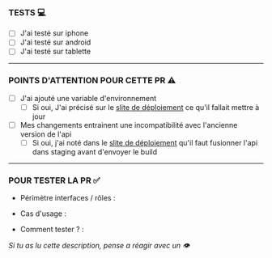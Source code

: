 ### TESTS  :computer:

- [ ] J'ai testé sur iphone
- [ ] J'ai testé sur android
- [ ] J'ai testé sur tablette

---

### POINTS D'ATTENTION POUR CETTE PR  :warning:

- [ ] J'ai ajouté une variable d'environnement
  - [ ] Si oui, J'ai précisé sur le [slite de déploiement](https://alenvi.slite.com/app/channels/K4ziWiq5eN/notes/qSsdyBwQsC) ce qu'il fallait mettre à jour
- [ ] Mes changements entrainent une incompatibilité avec l'ancienne version de l'api
  - [ ] Si oui, j'ai noté dans le [slite de déploiement](https://alenvi.slite.com/app/channels/K4ziWiq5eN/notes/qSsdyBwQsC) qu'il faut fusionner l'api dans staging avant d'envoyer le build

---

### POUR TESTER LA PR  :white_check_mark:
- Périmètre interfaces / rôles :

- Cas d'usage :

- Comment tester ? :

_Si tu as lu cette description, pense a réagir avec un :eye:_

